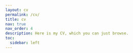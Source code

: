 ```yaml
---
layout: cv
permalink: /cv/
title: cv
nav: true
nav_order: 4
description: Here is my CV, which you can just browse.
toc:
  sidebar: left
---
```


